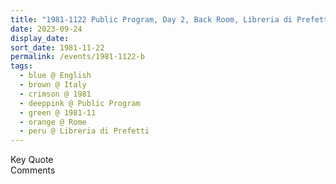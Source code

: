 ```yaml
---
title: "1981-1122 Public Program, Day 2, Back Room, Libreria di Prefetti (Antica Libreria Romana), Via dei Prefetti, 16, Rome, Italy"
date: 2023-09-24
display_date: 
sort_date: 1981-11-22
permalink: /events/1981-1122-b
tags:
  - blue @ English
  - brown @ Italy
  - crimson @ 1981
  - deeppink @ Public Program
  - green @ 1981-11
  - orange @ Rome
  - peru @ Libreria di Prefetti
---
```


<wave-list>
  <list-title color="green" width="75">Key Quote</list-title>
  <list-item color="BlanchedAlmond"  width="200"></list-item>
  <list-item color="Lavender"></list-item>
  <list-item color="BlanchedAlmond"></list-item>
</wave-list>

<br>

<wave-list>
  <list-title color="green" width="75">Comments</list-title>
  <list-item color="BlanchedAlmond"  width="200"></list-item>
  <list-item color="Lavender"></list-item>
  <list-item color="BlanchedAlmond"></list-item>
</wave-list>